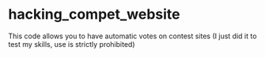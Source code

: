 # hacking_compet_website
This code allows you to have automatic votes on contest sites (I just did it to test my skills, use is strictly prohibited)
